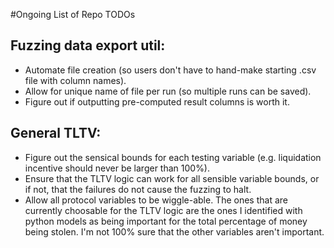#Ongoing List of Repo TODOs

## Fuzzing data export util:
- Automate file creation (so users don't have to hand-make starting .csv file with column names).
- Allow for unique name of file per run (so multiple runs can be saved).
- Figure out if outputting pre-computed result columns is worth it.

## General TLTV:
- Figure out the sensical bounds for each testing variable (e.g. liquidation incentive should never be larger than 100%).
- Ensure that the TLTV logic can work for all sensible variable bounds, or if not, that the failures do not cause the fuzzing to halt. 
- Allow all protocol variables to be wiggle-able. The ones that are currently choosable for the TLTV logic are the ones I identified with python models as being important for the total percentage of money being stolen. I'm not 100% sure that the other variables aren't important.